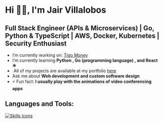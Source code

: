 #  Hi ‍👦🏾, I'm Jair Villalobos

##  Full Stack Engineer (APIs & Microservices) | Go, Python & TypeScript | AWS, Docker, Kubernetes | Security Enthusiast

-  I’m currently working on: [Tigo Money](https://tigomoney.com/gt/home-gt) 
-  I’m currently learning **Python , Go (programming language) , and React ⚛️**
- ‍ All of my projects are available at my portfolio [here](https://jairvillalobos.github.io/)
-  Ask me about **Web development  and custom software design**
- ⚡ Fun fact: **I usually play with the animations of video conferencing apps**

## Languages and Tools:

<p align="left">
  <a href="https://skillicons.dev">
    <img src="https://skillicons.dev/icons?i=docker,fastapi,aws,go,django,python,java,figma,express,angular,sass,nextjs,js,html,css,react,postman,postgresql,linux,nodejs,git,spring,tailwindcss,mysql,qt,sequelize,vscode,wordpress,ts,bootstrap" alt="Skills icons" />
  </a>
</p>
